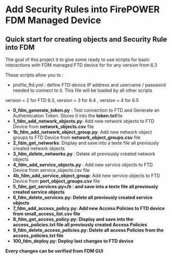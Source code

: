 # Add Security Rules into FirePOWER FDM Managed Device

## Quick start for creating objects and Security Rule into FDM

The goal of this project it to give some ready to use scripts for basic interactions with FDM managed FTD device for for any version from 6.3

These scripts allow you to :

- profile_ftd.yml : define FTD device IP address and username / password needed to connect to it. This file will be loaded by all other scripts

version = 2 for FTD 6.3,  version = 3 for 6.4 , version = 4 for 6.5

- <b>0_fdm_generate_token.py</b> : Test connection to FTD and Generate an Authentication Token. Stores it into the <b>token.txt</b>file
- <b>1_fdm_add_network_objects.py</b>: Add new network objects to FTD Device from <b>network_objects.csv</b> file
- <b>1b_fdm_add_network_object_group.py</b>: Add new network object groups to FTD Device from <b>network_object_groups.csv</b> file
- <b>2_fdm_get_networks</b>: Display and save into a texte file all previously created network objects
- <b>3_fdm_delete_networks.py</b> : Delete all previously created network objects
- <b>4_fdm_add_service_objects.py</b> : Add new service objects to FTD Device from service_objects.csv file
- <b>4b_fdm_add_service_object_group</b>: Add new service objects to FTD Device from <b>port_object_groups.csv</b> file
- <b>5_fdm_get_services.py</b :  and save into a texte file all previously created service objects
- <b>6_fdm_delete_services.py</b>: Delete all previously created service objects
- <b>7_fdm_add_access_policy.py</b>: Add new Access Policies to FTD device from small_access_list.csv file
- <b>8_fdm_get_access_policy.py</b>: Display and save into the access_policies.txt file all previously created Access Policies
- <b>9_fdm_delete_access_policies.py</b>: Delete all access Policies from the access_policies.txt file
- <b>100_fdm_deploy.py</b>: Deploy last changes to FTD device

Every changes can be verified from FDM GUI